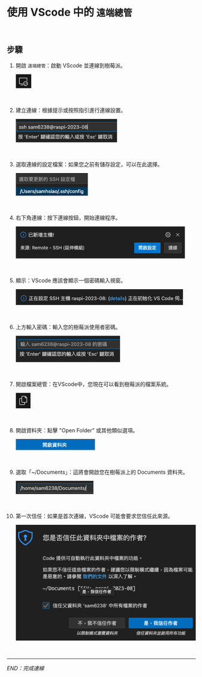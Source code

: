 # 使用 VScode 中的 `遠端總管`

</br>

## 步驟

1. 開啟 `遠端總管`：啟動 VScode 並連線到樹莓派。
   
   ![](images/img_01.png)

</br>

2. 建立連線：根據提示或按照指引進行連線設置。
   
   ![](images/img_02.png)

</br>

3. 選取連線的設定檔案：如果您之前有儲存設定，可以在此選擇。
   
   ![](images/img_03.png)

</br>

4. 右下角連線：按下連線按鈕，開始連線程序。
   
   ![](images/img_04.png)

</br>

5. 顯示：VScode 應該會顯示一個密碼輸入視窗。
   
   ![](images/img_05.png)

</br>

6. 上方輸入密碼：輸入您的樹莓派使用者密碼。
   
   ![](images/img_06.png)
   
</br>

7. 開啟檔案總管：在VScode中，您現在可以看到樹莓派的檔案系統。
   
   ![](images/img_07.png)

</br>

8. 開啟資料夾：點擊 "Open Folder" 或其他類似選項。
   
   ![](images/img_08.png)

</br>

9. 選取「~/Documents」：這將會開啟您在樹莓派上的 Documents 資料夾。
    
    ![](images/img_09.png)

</br>

10. 第一次信任：如果是首次連線，VScode 可能會要求您信任此來源。
    
    ![](images/img_10.png)

</br>


---

_END：完成連線_
